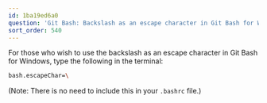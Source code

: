 ```yaml
---
id: 1ba19ed6a0
question: 'Git Bash: Backslash as an escape character in Git Bash for Windows'
sort_order: 540
---
```


For those who wish to use the backslash as an escape character in Git Bash for Windows, type the following in the terminal:

```bash
bash.escapeChar=\
```

(Note: There is no need to include this in your `.bashrc` file.)
